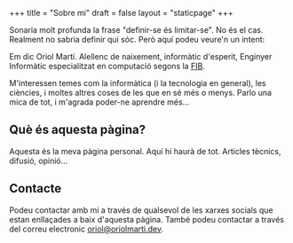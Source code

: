 +++
title = "Sobre mi"
draft = false
layout = "staticpage"
+++

Sonaria molt profunda la frase "definir-se és limitar-se". No és el cas. Realment no sabria definir qui sóc. Però aquí podeu veure'n un intent:

Em dic Oriol Martí. Alellenc de naixement, informàtic d'esperit, Enginyer Informàtic especialitzat en computació segons la [FIB](https://fib.upc.edu). 

M'interessen temes com la informàtica (i la tecnologia en general), les ciències, i moltes altres coses de les que en sé més o menys. Parlo una mica de tot, i m'agrada poder-ne aprendre més...

## Què és aquesta pàgina?
Aquesta és la meva pàgina personal. Aquí hi haurà de tot. Articles tècnics, difusió, opinió...

## Contacte
Podeu contactar amb mi a través de qualsevol de les xarxes socials que estan enllaçades a baix d'aquesta pàgina. També podeu contactar a través del correu electronic [oriol@oriolmarti.dev](mailto:oriol@oriolmarti.dev).
